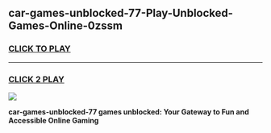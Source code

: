 
## car-games-unblocked-77-Play-Unblocked-Games-Online-0zssm
<h3>
<a href="https://premium76.site?title=car-games-unblocked-77&ref=24A">CLICK TO PLAY</a></h3>
<hr>

<h3>
<a href="https://premium76.site?title=car-games-unblocked-77&ref=24A">CLICK 2 PLAY</a>
  
</h3>

<a href="https://premium76.site?title=car-games-unblocked-77&ref=24A"><img src="https://clearcache.store/games.png"></a>


**car-games-unblocked-77 games unblocked: Your Gateway to Fun and Accessible Online Gaming**
